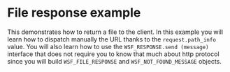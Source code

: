 File response example
=====================

This demonstrates how to return a file to the client. In this example you will learn how to dispatch manually the URL thanks to the `request.path_info` value.
You will also learn how to use the `WSF_RESPONSE.send (message)` interface that does not require you to know that much about http protocol since you will build `WSF_FILE_RESPONSE` and `WSF_NOT_FOUND_MESSAGE` objects.

